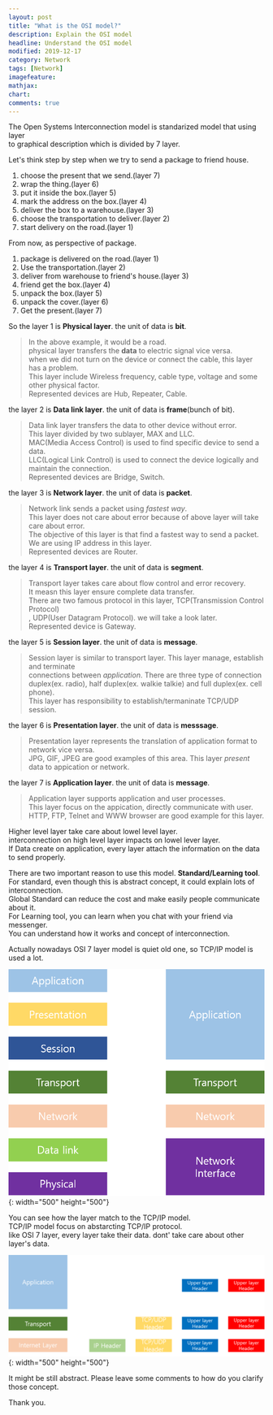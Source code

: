 ```yaml
---
layout: post
title: "What is the OSI model?"
description: Explain the OSI model
headline: Understand the OSI model
modified: 2019-12-17
category: Network
tags: [Network]
imagefeature:
mathjax:
chart:
comments: true
---
```


The Open Systems Interconnection model is standarized model that using layer<br>
to graphical description which is divided by 7 layer.<br>

Let's think step by step when we try to send a package to friend house.<br>
1. choose the present that we send.(layer 7)<br>
2. wrap the thing.(layer 6)<br>
3. put it inside the box.(layer 5)<br>
4. mark the address on the box.(layer 4)<br>
5. deliver the box to a warehouse.(layer 3)<br>
6. choose the transportation to deliver.(layer 2)<br>
7. start delivery on the road.(layer 1)<br>

From now, as perspective of package.<br>
1. package is delivered on the road.(layer 1)<br>
2. Use the transportation.(layer 2)<br>
3. deliver from warehouse to friend's house.(layer 3)<br>
4. friend get the box.(layer 4)<br>
5. unpack the box.(layer 5)<br>
6. unpack the cover.(layer 6)<br>
7. Get the present.(layer 7)<br>

So the layer 1 is **Physical layer**. the unit of data is **bit**.<br>
>In the above example, it would be a road.<br>
>physical layer transfers the **data** to electric signal vice versa.<br>
>when we did not turn on the device or connect the cable, this layer has a problem.<br>
>This layer include Wireless frequency, cable type, voltage and some other physical factor.<br>
>Represented devices are Hub, Repeater, Cable.<br>

the layer 2 is **Data link layer**. the unit of data is **frame**(bunch of bit).<br>
>Data link layer transfers the data to other device without error.<br>
>This layer divided by two sublayer, MAX and LLC.<br>
>MAC(Media Access Control) is used to find specific device to send a data.<br>
>LLC(Logical Link Control) is used to connect the device logically and maintain the connection.<br>
>Represented devices are Bridge, Switch.<br>

the layer 3 is **Network layer**. the unit of data is **packet**.<br>
>Network link sends a packet using *fastest way*.<br>
>This layer does not care about error because of above layer will take care about error.<br>
>The objective of this layer is that find a fastest way to send a packet.<br>
>We are using IP address in this layer.<br>
>Represented devices are Router.<br>

the layer 4 is **Transport layer**. the unit of data is **segment**.<br>
>Transport layer takes care about flow control and error recovery.<br>
>It measn this layer ensure complete data transfer.<br>
>There are two famous protocol in this layer, TCP(Transmission Control Protocol)<br>
>, UDP(User Datagram Protocol). we will take a look later.<br>
>Represented device is Gateway.<br>

the layer 5 is **Session layer**. the unit of data is **message**.<br>
>Session layer is similar to transport layer. This layer manage, establish and terminate<br>
>connections between *application*. There are three type of connection<br>
>duplex(ex. radio), half duplex(ex. walkie talkie) and full duplex(ex. cell phone).<br>
>This layer has responsibility to establish/termaninate TCP/UDP session.<br>

the layer 6 is **Presentation layer**. the unit of data is **messsage**.<br>
>Presentation layer represents the translation of application format to network vice versa.<br>
>JPG, GIF, JPEG are good examples of this area. This layer *present* data to appication or network.<br>

the layer 7 is **Application layer**. the unit of data is **message**.<br>
>Application layer supports application and user processes.<br>
>This layer focus on the appication, directly communicate with user.<br>
>HTTP, FTP, Telnet and WWW browser are good example for this layer.<br>

Higher level layer take care about lowel level layer.<br>
interconnection on high level layer impacts on lowel lever layer.<br>
If Data create on application, every layer attach the information on the data to send properly.<br>

There are two important reason to use this model. **Standard/Learning tool**.<br>
For standard, even though this is abstract concept, it could explain lots of interconnection.<br>
Global Standard can reduce the cost and make easily people communicate about it.<br>
For Learning tool, you can learn when you chat with your friend via messenger.<br>
You can understand how it works and concept of interconnection.<br>

Actually nowadays OSI 7 layer model is quiet old one, so TCP/IP model is used a lot.<br>

![osi_tcp_model](\images\osi_tcp_model.png){: width="500" height="500"}

You can see how the layer match to the TCP/IP model.<br>
TCP/IP model focus on abstarcting TCP/IP protocol.<br>
like OSI 7 layer, every layer take their data. dont' take care about other layer's data.<br>

![datapacket](\images\datapacket.png){: width="500" height="500"}

It might be still abstract. Please leave some comments to how do you clarify those concept.<br>

Thank you.<br>
